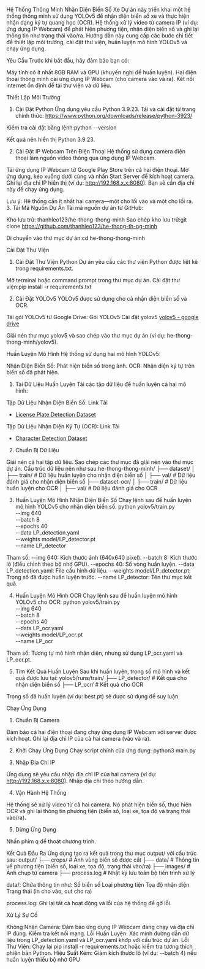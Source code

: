 Hệ Thống Thông Minh Nhận Diện Biển Số Xe
Dự án này triển khai một hệ thống thông minh sử dụng YOLOv5 để nhận diện biển số xe và thực hiện nhận dạng ký tự quang học (OCR). Hệ thống xử lý video từ camera IP (ví dụ: ứng dụng IP Webcam) để phát hiện phương tiện, nhận diện biển số và ghi lại thông tin như trạng thái vào/ra.
Hướng dẫn này cung cấp các bước chi tiết để thiết lập môi trường, cài đặt thư viện, huấn luyện mô hình YOLOv5 và chạy ứng dụng.

Yêu Cầu
Trước khi bắt đầu, hãy đảm bảo bạn có:

Máy tính có ít nhất 8GB RAM và GPU (khuyến nghị để huấn luyện).
Hai điện thoại thông minh cài ứng dụng IP Webcam (cho camera vào và ra).
Kết nối internet ổn định để tải thư viện và dữ liệu.


Thiết Lập Môi Trường
1. Cài Đặt Python
Ứng dụng yêu cầu Python 3.9.23. Tải và cài đặt từ trang chính thức:
https://www.python.org/downloads/release/python-3923/

Kiểm tra cài đặt bằng lệnh:python --version

Kết quả nên hiển thị Python 3.9.23.

2. Cài Đặt IP Webcam Trên Điện Thoại
Hệ thống sử dụng camera điện thoại làm nguồn video thông qua ứng dụng IP Webcam.

Tải ứng dụng IP Webcam từ Google Play Store trên cả hai điện thoại.
Mở ứng dụng, kéo xuống dưới cùng và nhấn Start Server để kích hoạt camera.
Ghi lại địa chỉ IP hiển thị (ví dụ: http://192.168.x.x:8080). Bạn sẽ cần địa chỉ này để chạy ứng dụng.

Lưu ý: Hệ thống cần ít nhất hai camera—một cho lối vào và một cho lối ra.
3. Tải Mã Nguồn Dự Án
Tải mã nguồn dự án từ GitHub:

Kho lưu trữ: thanhleo123/he-thong-thong-minh
Sao chép kho lưu trữ:git clone https://github.com/thanhleo123/he-thong-th-ng-minh


Di chuyển vào thư mục dự án:cd he-thong-thong-minh




Cài Đặt Thư Viện
1. Cài Đặt Thư Viện Python
Dự án yêu cầu các thư viện Python được liệt kê trong requirements.txt.

Mở terminal hoặc command prompt trong thư mục dự án.
Cài đặt thư viện:pip install -r requirements.txt



2. Cài Đặt YOLOv5
YOLOv5 được sử dụng cho cả nhận diện biển số và OCR.

Tải gói YOLOv5 từ Google Drive:
Gói YOLOv5
Cài đặt yolov5
 [yolov5 - google drive](https://drive.google.com/file/d/1g1u7M4NmWDsMGOppHocgBKjbwtDA-uIu/view?usp=sharing)

Giải nén thư mục yolov5 và sao chép vào thư mục dự án (ví dụ: he-thong-thong-minh/yolov5).


Huấn Luyện Mô Hình
Hệ thống sử dụng hai mô hình YOLOv5:

Nhận Diện Biển Số: Phát hiện biển số trong ảnh.
OCR: Nhận diện ký tự trên biển số đã phát hiện.

1. Tải Dữ Liệu Huấn Luyện
Tải các tập dữ liệu để huấn luyện cả hai mô hình:

Tập Dữ Liệu Nhận Diện Biển Số:
Link Tải
- [License Plate Detection Dataset](https://drive.google.com/file/d/1xchPXf7a1r466ngow_W_9bittRqQEf_T/view?usp=sharing)

Tập Dữ Liệu Nhận Diện Ký Tự (OCR):
Link Tải

- [Character Detection Dataset](https://drive.google.com/file/d/1bPux9J0e1mz-_Jssx4XX1-wPGamaS8mI/view?usp=sharing)

2. Chuẩn Bị Dữ Liệu

Giải nén cả hai tập dữ liệu.
Sao chép các thư mục đã giải nén vào thư mục dự án. Cấu trúc dữ liệu nên như sau:he-thong-thong-minh/
├── dataset/
│   ├── train/  # Dữ liệu huấn luyện cho nhận diện biển số
│   ├── val/    # Dữ liệu đánh giá cho nhận diện biển số
├── dataset-ocr/
│   ├── train/  # Dữ liệu huấn luyện cho OCR
│   ├── val/    # Dữ liệu đánh giá cho OCR



3. Huấn Luyện Mô Hình Nhận Diện Biển Số
Chạy lệnh sau để huấn luyện mô hình YOLOv5 cho nhận diện biển số:
python yolov5/train.py \
  --img 640 \
  --batch 8 \
  --epochs 40 \
  --data LP_detection.yaml \
  --weights model/LP_detector.pt \
  --name LP_detector


Tham số:
--img 640: Kích thước ảnh (640x640 pixel).
--batch 8: Kích thước lô (điều chỉnh theo bộ nhớ GPU).
--epochs 40: Số vòng huấn luyện.
--data LP_detection.yaml: File cấu hình dữ liệu.
--weights model/LP_detector.pt: Trọng số đã được huấn luyện trước.
--name LP_detector: Tên thư mục kết quả.


4. Huấn Luyện Mô Hình OCR
Chạy lệnh sau để huấn luyện mô hình YOLOv5 cho OCR:
python yolov5/train.py \
  --img 640 \
  --batch 8 \
  --epochs 40 \
  --data LP_ocr.yaml \
  --weights model/LP_ocr.pt \
  --name LP_ocr


Tham số: Tương tự mô hình nhận diện, nhưng sử dụng LP_ocr.yaml và LP_ocr.pt.

5. Tìm Kết Quả Huấn Luyện
Sau khi huấn luyện, trọng số mô hình và kết quả được lưu tại:
yolov5/runs/train/
├── LP_detector/  # Kết quả cho nhận diện biển số
├── LP_ocr/       # Kết quả cho OCR

Trọng số đã huấn luyện (ví dụ: best.pt) sẽ được sử dụng để suy luận.

Chạy Ứng Dụng
1. Chuẩn Bị Camera

Đảm bảo cả hai điện thoại đang chạy ứng dụng IP Webcam với server được kích hoạt.
Ghi lại địa chỉ IP của cả hai camera (vào và ra).

2. Khởi Chạy Ứng Dụng
Chạy script chính của ứng dụng:
python3 main.py

3. Nhập Địa Chỉ IP

Ứng dụng sẽ yêu cầu nhập địa chỉ IP của hai camera (ví dụ: http://192.168.x.x:8080).
Nhập địa chỉ theo hướng dẫn.

4. Vận Hành Hệ Thống

Hệ thống sẽ xử lý video từ cả hai camera.
Nó phát hiện biển số, thực hiện OCR và ghi lại thông tin phương tiện (biển số, loại xe, tọa độ và trạng thái vào/ra).

5. Dừng Ứng Dụng

Nhấn phím q để thoát chương trình.


Kết Quả Đầu Ra
Ứng dụng tạo ra kết quả trong thư mục output/ với cấu trúc sau:
output/
├── crops/        # Ảnh vùng biển số được cắt
├── data/         # Thông tin về phương tiện (biển số, loại xe, tọa độ, trạng thái vào/ra)
├── images/       # Ảnh chụp từ camera
├── process.log   # Nhật ký lưu toàn bộ tiến trình xử lý


data/: Chứa thông tin như:
Số biển số
Loại phương tiện
Tọa độ nhận diện
Trạng thái (in cho vào, out cho ra)


process.log: Ghi lại tất cả hoạt động và lỗi của hệ thống để gỡ lỗi.


Xử Lý Sự Cố

Không Nhận Camera: Đảm bảo ứng dụng IP Webcam đang chạy và địa chỉ IP đúng. Kiểm tra kết nối mạng.
Lỗi Huấn Luyện: Xác minh đường dẫn dữ liệu trong LP_detection.yaml và LP_ocr.yaml khớp với cấu trúc dự án.
Lỗi Thư Viện: Chạy lại pip install -r requirements.txt hoặc kiểm tra tương thích phiên bản Python.
Hiệu Suất Kém: Giảm kích thước lô (ví dụ: --batch 4) nếu huấn luyện thiếu bộ nhớ GPU